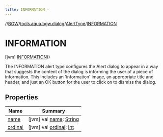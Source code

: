 ```yaml
---
title: INFORMATION -
---
```

//[BGW](../../../../index.md)/[tools.aqua.bgw.dialog](../../index.md)/[AlertType](../index.md)/[INFORMATION](index.md)



# INFORMATION  
 [jvm] [INFORMATION](index.md)()  


The INFORMATION alert type configures the Alert dialog to appear in a way that suggests the content of the dialog is informing the user of a piece of information. This includes an 'information' image, an appropriate title and header, and just an OK button for the user to click on to dismiss the dialog.

   


## Properties  
  
|  Name |  Summary | 
|---|---|
| <a name="tools.aqua.bgw.dialog/AlertType.INFORMATION/name/#/PointingToDeclaration/"></a>[name](name.md)| <a name="tools.aqua.bgw.dialog/AlertType.INFORMATION/name/#/PointingToDeclaration/"></a> [jvm] val [name](name.md): [String](https://kotlinlang.org/api/latest/jvm/stdlib/kotlin/-string/index.html)   <br>|
| <a name="tools.aqua.bgw.dialog/AlertType.INFORMATION/ordinal/#/PointingToDeclaration/"></a>[ordinal](ordinal.md)| <a name="tools.aqua.bgw.dialog/AlertType.INFORMATION/ordinal/#/PointingToDeclaration/"></a> [jvm] val [ordinal](ordinal.md): [Int](https://kotlinlang.org/api/latest/jvm/stdlib/kotlin/-int/index.html)   <br>|

